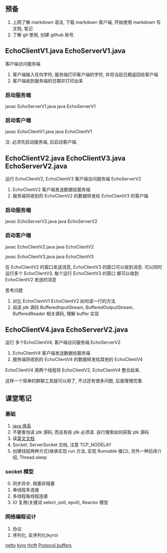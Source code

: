 
## 预备

1. 上网了解 markdown 语法, 下载 markdown 客户端, 开始使用 markdown 写文档, 笔记
2. 了解 git 使用, 创建 github 账号.

## EchoClientV1.java EchoServerV1.java

客户端访问服务端

1. 客户端输入任何字符, 服务端打印客户端的字符, 并将当前日期返回给客户端
2. 客户端收到服务端的日期并打印出来

### 启动服务端

javac EchoServerV1.java
java EchoServerV1

### 启动客户端

javac EchoClientV1.java
java EchoClientV1

注: 必须先启动服务端, 后启动客户端.

## EchoClientV2.java EchoClientV3.java EchoServerV2.java

运行 EchoClientV2, EchoClientV3 客户端访问服务端 EchoServerV2

1. EchoClientV2 客户端发送数据给服务端
2. 服务端将收到的 EchoClientV2 的数据转发给 EchoClientV3 的客户端

### 启动服务端

javac EchoServerV2.java
java EchoServerV2

### 启动客户端

javac EchoClientV2.java
java EchoClientV2

javac EchoClientV3.java
java EchoClientV3

在 EchoClientV2 的窗口发送消息, EchoClientV3 的窗口可以收到消息.
可以同时运行多个 EchoClientV3, 每个运行 EchoClientV3 的窗口
都可以收到 EchoClientV2 发送的消息

思考问题

1. 对比 EchoClientV1 EchoClientV2 如何读一行的方法.
2. 阅读 jdk 源码 BufferedInputStream, BufferedOutputStream, BufferedReader 相关源码, 理解 buffer 实现

## EchoClientV4.java EchoServerV2.java

运行 多个EchoClientV4, 客户端访问服务端 EchoServerV2

1. EchoClientV4 客户端发送数据给服务端
2. 服务端将收到的 EchoClientV4 的数据转发给其他的 EchoClientV4

EchoClientV4 用两个线程将 EchoClientV2, EchoClientV4 整合起来.

这样一个简单的群聊工具就可以用了, 不过还有很多问题, 后面慢慢完善.

## 课堂笔记

### 基础

1. [java 体系](http://www.oracle.com/technetwork/java/javase/tech/index.html)
2. 不要害怕读 jdk 源码, 而且有些 jdk 必须读. 自行搜索如何获取 jdk 源码
3. 读[英文文档](https://docs.oracle.com/javase/7/docs/api/allclasses-noframe.html)
4. Socket, ServerSocket 文档, 注意 TCP_NODELAY
5. 创建线程两种方式(继承实现 run 方法, 实现 Runnable 接口), 另外一种后续介绍, Thread.sleep

### socket 模型

0. 同步异步, 阻塞非阻塞
1. 单线程多连接
2. 多线程每线程连接
3. IO 复用(关键词 select, poll, epoll), Reactor 模型

### 网络编程设计

1. 协议
2. 序列化, 反序列化(kyro)

[netty](https://github.com/netty/netty)
[kyro](https://github.com/EsotericSoftware/kryo)
[thrift](https://thrift.apache.org/)
[Protocol buffers](https://github.com/google/protobuf)

